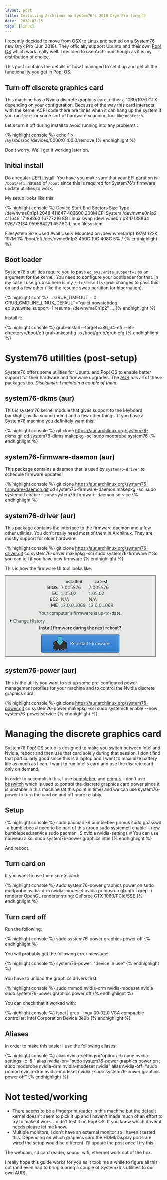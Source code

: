 ```yaml
---
layout: post
title: Installing Archlinux on System76's 2018 Oryx Pro (oryp4)
date:  2018-07-15
tags: [linux]
---
```


I recently decided to move from OSX to Linux and settled on a System76 new Oryx
Pro (Jun 2018). They officially support Ubuntu and their own [Pop! OS][popos]
which work really well. I decided to use Archlinux though as it is my
distribution of choice.

This post contains the details of how I managed to set it up and get all the
functionality you get in Pop! OS.

## Turn off discrete graphics card

This machine has a Nvidia discrete graphics card, either a 1060/1070 GTX
depending on your configuration. Because of the way this card interacts with the
kernel ACPI code there are times when it can hang up the system if you run `lspci`
or some sort of hardware scanning tool like `neofetch`.

Let's turn it off during install to avoid running into any problems :

{% highlight console %}
echo 1 > /sys/bus/pci/devices/0000:01:00.0/remove
{% endhighlight %}

Don't worry. We'll get it working later on.

## Initial install

Do a regular [UEFI install][uefi-install]. You have you make sure that your EFI
partition is `/boot/efi` instead of `/boot` since this is required for
System76's firmware update utilities to work.

My setup looks like this:

{% highlight console %}
Device            Start       End   Sectors   Size Type
/dev/nvme0n1p1     2048    411647    409600   200M EFI System
/dev/nvme0n1p2   411648  17188863  16777216     8G Linux swap
/dev/nvme0n1p3 17188864 976773134 959584271 457.6G Linux filesystem

Filesystem      Size  Used Avail Use% Mounted on
/dev/nvme0n1p1  197M  122K  197M   1% /boot/efi
/dev/nvme0n1p3  450G   19G  408G   5% /
{% endhighlight %}

## Boot loader

System76's utilities require you to pass `ec_sys.write_support=1` as an argument
for the kernel. You need to configure your bootloader for that. In my case I use
grub so here is my `/etc/defaults/grub` changes to pass this on and a few other
(like the resume swap partition for hibernation).

{% highlight conf %}
...
GRUB_TIMEOUT = 0
GRUB_CMDLINE_LINUX_DEFAULT="quiet nowatchdog ec_sys.write_support=1 resume=/dev/nvme0n1p2"
...
{% endhighlight %}

Install it:

{% highlight console %}
grub-install --target=x86_64-efi --efi-directory=/boot/efi
grub-mkconfig -o /boot/grub/grub.cfg
{% endhighlight %}

# System76 utilities (post-setup)

System76 offers some utilities for Ubuntu and Pop! OS to enable better support
for their hardware and firmware upgrades. The [AUR][aur] has all of these packages
too. _Disclaimer: I maintain a couple of them._

## system76-dkms (aur)

This is system76 kernel module that gives support to the keyboard backlight,
nvidia sound (hdmi) and a few other things. If you have a System76 machine you
definitely want this:

{% highlight console %}
git clone https://aur.archlinux.org/system76-dkms.git
cd system76-dkms
makepkg -sci
sudo modprobe system76
{% endhighlight %}

## system76-firmware-daemon (aur)

This package contains a daemon that is used by `system76-driver` to schedule
firmware updates.

{% highlight console %}
git clone https://aur.archlinux.org/system76-firmware-daemon.git
cd system76-firmware-daemon
makepkg -sci
sudo systemctl enable --now system76-firmware-daemon.service
{% endhighlight %}

## system76-driver (aur)

This package contains the interface to the firmware daemon and a few other
utilities. You don't really need most of them in Archlinux. They are mostly
support for older hardware.

{% highlight console %}
git clone https://aur.archlinux.org/system76-driver.git
cd system76-driver
makepkg -sci
sudo system76-firmware # So you can tell if you have new firmware
{% endhighlight %}

This is how the firmware UI tool looks like:

<img class="center" src="/assets/firmware.png" />

## system76-power (aur)

This is the utility you want to set up some pre-configured power management
profiles for your machine and to control the Nvidia discrete graphics card.

{% highlight console %}
git clone https://aur.archlinux.org/system76-power.git
cd system76-power
makepkg -sci
sudo systemctl enable --now system76-power.service
{% endhighlight %}

# Managing the discrete graphics card

System76 Pop! OS setup is designed to make you switch between Intel and Nvidia,
reboot and then use that card solely during that session. I don't find that
particularly good since this is a laptop and I want to maximize battery life as
much as I can. I want to run Intel's card and use the discrete card only on
demand.

In order to accomplish this, I use [bumblebee][bumblebee] and
[primus][primus]. I don't use [bbswitch][bbswitch] which is used to control the
discrete graphics card power since it is unstable in this machine (at this point
in time) and we can use system76-power to turn the card on and off more
reliably.

## Setup

{% highlight console %}
sudo pacman -S bumblebee primus
sudo gpasswd -a <username> bumblebee    # need to be part of this group
sudo systemctl enable --now bumblebeed.service
sudo pacman -S nvidia nvidia-settings   # You can use nouveau also.
sudo system76-power graphics intel
{% endhighlight %}

And reboot.

## Turn card on

If you want to use the discrete card:

{% highlight console %}
sudo system76-power graphics power on
sudo modprobe nvidia-drm nvidia-modeset nvidia
primusrun glxinfo | grep -i renderer
OpenGL renderer string: GeForce GTX 1060/PCIe/SSE
{% endhighlight %}

## Turn card off

Run the following:

{% highlight console %}
sudo system76-power graphics power off
{% endhighlight %}

You will probably get the following error message:

{% highlight console %}
system76-power: "device in use"
{% endhighlight %}

You have to unload the graphics drivers first:

{% highlight console %}
sudo rmmod nvidia-drm nvidia-modeset nvidia
sudo system76-power graphics power off
{% endhighlight %}

You can check that it worked with:

{% highlight console %}
lspci | grep -i vga
00:02.0 VGA compatible controller: Intel Corporation Device 3e9b
{% endhighlight %}

## Aliases

In order to make this easier I use the following aliases:

{% highlight console %}
alias nvidia-settings="optirun -b none nvidia-settings -c :8 "
alias nvidia-on="sudo system76-power graphics power on ; sudo modprobe nvidia-drm nvidia-modeset nvidia"
alias nvidia-off="sudo rmmod nvidia-drm nvidia-modeset nvidia ; sudo system76-power graphics power off"
{% endhighlight %}

# Not tested/working

- There seems to be a fingerprint reader in this machine but the default kernel
  doesn't seem to pick it up and I haven't made much of an effort to try to make
  it work. I didn't test it on Pop! OS. If you know which driver it needs please
  let me know.
- Multiple monitors, I don't have an external monitor so I haven't tested
  this. Depending on which graphics card the HDMI/Display ports are wired the
  setup would be different. I'll update the post once I try this.

The webcam, sd card reader, sound, wifi, ethernet work out of the box.

I really hope this guide works for you as it took me a while to figure all this
out (and even had to bring a bring a couple of System76's utilities to our own
AUR).

[popos]:            https://system76.com/pop
[uefi-install]:     https://wiki.archlinux.org/index.php/Installation_guide
[aur]:              https://aur.archlinux.org
[bumblebee]:        https://wiki.archlinux.org/index.php/bumblebee
[primus]:           https://wiki.archlinux.org/index.php/bumblebee#Primusrun
[bbswitch]:         https://wiki.archlinux.org/index.php/bumblebee#Default_power_state_of_NVIDIA_card_using_bbswitch

